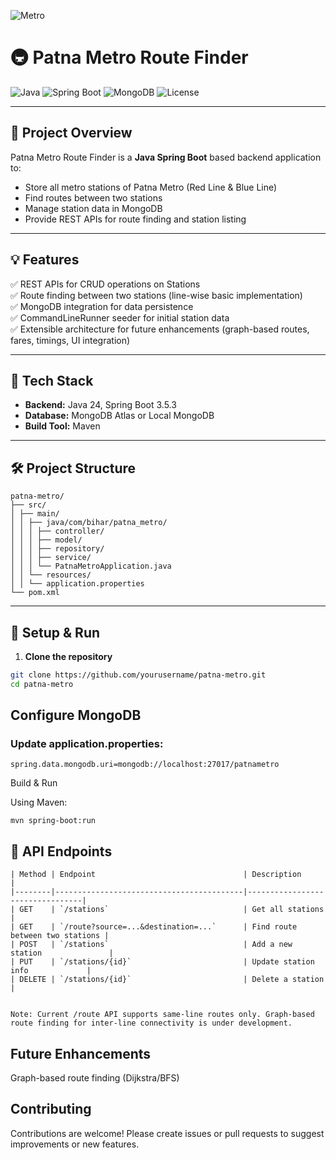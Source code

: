 
![Metro](https://github.com/user-attachments/assets/72f76d69-ebbe-4110-8da2-6ddc7ab9f854)
# 🚇 Patna Metro Route Finder
<!-- 
![Uploadin<?xml version="1.0"?>
<svg width="600" height="76.6" xmlns="http://www.w3.org/2000/svg" xmlns:svg="http://www.w3.org/2000/svg" enable-background="new 0 0 600 76.6" version="1.1" xml:space="preserve">
 <style type="text/css">.st0{fill:none;stroke:#E7E6DD;stroke-miterlimit:10;}
.st1{fill:none;stroke:#E7E6DD;stroke-width:0.93;stroke-miterlimit:10;}
.st2{fill:#D40000;}  /* Only changed this to red */
.st3{fill:#D40000;}  /* Only changed this to red */
.st4{fill:#FFFFFF;}
.st5{fill:#D40000;}  /* Only changed this to red */
.st6{fill:none;stroke:#CFD64D;stroke-width:1.8074;stroke-miterlimit:10;}
.st7{fill:none;stroke:#092E8C;stroke-width:0.794;stroke-miterlimit:10;}
.st8{fill:#E7E6DD;}

#english{ 
  opacity:0;
  -webkit-animation:linear infinite;
  -webkit-animation-name: hideEnglish;
  -webkit-animation-duration: 15s;
  -webkit-animation-delay: 15s;
}
#hindi{ 
  opacity:0;
  -webkit-animation:linear infinite;
  -webkit-animation-name: hideHindi;
  -webkit-animation-duration: 15s;
}
#english-first{ 
  opacity:0;
  -webkit-animation:linear;
  -webkit-animation-name: hideEnglish1;
  -webkit-animation-duration: 15s;
  -webkit-animation-iteration-count: 1;
}
#train_1_{
  transform: translateX(-100%);
  -webkit-animation:linear infinite;
  -webkit-animation-name: run;
  -webkit-animation-duration: 15s;
}     
@keyframes run {
  0% { transform: translateX(-100%); }
  30% { transform: translateX(100%); }
  55% { transform: translateX(100%); }
  85% { transform: translateX(-100%);}
  100% { transform: translateX(-100%); }
}
@keyframes hideHindi {
  0% { opacity: 0;}
  15% { opacity: 0; }
  16% { opacity: 1; }
  70% { opacity: 1;}
  71% { opacity: 0; }
  100% { opacity: 0; }
}
@keyframes hideEnglish1 {
  0% { opacity: 0;}
  14.7% { opacity: 0; }
  15.1% { opacity: 0; }
  70% { opacity: 0;}
  71% { opacity: 1; }
  100% { opacity: 1; }
}
@keyframes hideEnglish {
  0% { opacity: 1;}
  14.7% { opacity: 1; }
  15.1% { opacity: 0; }
  70% { opacity: 0;}
  71% { opacity: 1; }
  100% { opacity: 1; }
}</style>
 <g class="layer">
  <title>Layer 1</title>
  <g id="bridge">
   <g id="bridge_1_">
    <line class="st0" id="svg_1" x1="0" x2="600" y1="26.6" y2="26.6"/>
    <line class="st1" id="svg_2" x1="16" x2="584" y1="39.1" y2="39.1"/>
    <line class="st1" id="svg_3" x1="35.5" x2="35.5" y1="38.6" y2="76.6"/>
    <line class="st1" id="svg_4" x1="49.5" x2="49.5" y1="38.6" y2="76.6"/>
    <line class="st1" id="svg_5" x1="138.1" x2="138.1" y1="38.6" y2="76.6"/>
    <line class="st1" id="svg_6" x1="152.1" x2="152.1" y1="38.6" y2="76.6"/>
    <line class="st1" id="svg_7" x1="240.7" x2="240.7" y1="38.6" y2="76.6"/>
    <line class="st1" id="svg_8" x1="254.7" x2="254.7" y1="38.6" y2="76.6"/>
    <line class="st1" id="svg_9" x1="343.3" x2="343.3" y1="38.6" y2="76.6"/>
    <line class="st1" id="svg_10" x1="357.3" x2="357.3" y1="38.6" y2="76.6"/>
    <line class="st1" id="svg_11" x1="445.9" x2="445.9" y1="38.6" y2="76.6"/>
    <line class="st1" id="svg_12" x1="459.9" x2="459.9" y1="38.6" y2="76.6"/>
    <line class="st1" id="svg_13" x1="548.5" x2="548.5" y1="38.6" y2="76.6"/>
    <line class="st1" id="svg_14" x1="562.5" x2="562.5" y1="38.6" y2="76.6"/>
   </g>
  </g>
  <g id="english">
   <!-- English text (shown when going left) -->
   <!--
   <text fill="#D40000" font-family="Arial" font-size="14" id="english-text" text-anchor="middle" x="300" y="20">Patna Metro</text>
  </g>
  <g id="hindi">
   <!-- Hindi text (shown when going right) -->
   <!--
   <text fill="#D40000" font-family="Arial" font-size="14" id="hindi-text" text-anchor="middle" x="300" y="20">पटना मेट्रो</text>
  </g>
  <g id="train_1_">
   <path class="st3" d="m175.1,26.4l-82.3,0c0.1,-12.3 10.2,-22.2 22.6,-22.1l0,0l59.8,0" id="svg_122"/>
   <path class="st4" d="m128.3,8.6" id="svg_123"/>
   <rect class="st5" height="22.1" id="svg_124" width="1.4" x="175.1" y="4.3"/>
   <rect class="st5" height="22.1" id="svg_125" width="1.4" x="258" y="4.3"/>
   <rect class="st5" height="22.1" id="svg_126" width="1.4" x="340.8" y="4.3"/>
   <rect class="st5" height="22.1" id="svg_127" width="1.4" x="423.5" y="4.3"/>
   <g id="svg_128">
    <line class="st6" id="svg_129" x1="112.2" x2="120.4" y1="25.6" y2="25.6"/>
    <line class="st6" id="svg_130" x1="136.3" x2="163.8" y1="25.6" y2="25.6"/>
    <rect class="st4" height="4.5" id="svg_131" width="27.6" x="136.2" y="18.9"/>
    <path class="st5" d="m133.4,26.4l-10.2,0l0,-15.2c-0.1,-1.3 0.8,-2.4 2.1,-2.6l6.2,0c1.3,0.1 2.2,1.3 2.1,2.6l0,0l-0.2,15.2z" id="svg_132"/>
    <line class="st7" id="svg_133" x1="128.3" x2="128.3" y1="8.8" y2="26.4"/>
    <path class="st5" d="m141.9,9.8l15.9,0c2.1,0 3.8,1.7 3.8,3.8l0,0.3c0,2.1 -1.7,3.8 -3.8,3.8l-15.9,0c-2.1,0 -3.8,-1.7 -3.8,-3.8l0,-0.3c0,-2.1 1.7,-3.8 3.8,-3.8z" id="svg_134"/>
    <line class="st6" id="svg_135" x1="114" x2="174.9" y1="5.2" y2="5.2"/>
    <path class="st5" d="m104.2,15.6c2.1,0 3.8,-1.7 3.8,-3.8l0,0l0,-0.3c0,-2.1 -1.7,-3.8 -3.8,-3.8l0,0l-0.6,0c-3.1,2 -5.9,4.7 -7.6,7.9l8.2,0z" id="svg_136"/>
   </g>
   <path class="st8" d="m130.5,0l16.7,0c2.4,0 4.3,1.9 4.3,4.3l0,0l-25.3,0c0,-2.3 1.9,-4.3 4.3,-4.3z" id="svg_137"/>
   <path class="st8" d="m450.3,0l16.7,0c2.4,0 4.3,1.9 4.3,4.3l0,0l-25.3,0c0,-2.3 1.9,-4.3 4.3,-4.3z" id="svg_138"/>
   <rect class="st3" height="22.1" id="svg_139" width="81.5" x="176.5" y="4.3"/>
   <g id="svg_140">
    <line class="st6" id="svg_141" x1="179.7" x2="207.3" y1="25.6" y2="25.6"/>
    <line class="st6" id="svg_142" x1="223.1" x2="250.7" y1="25.6" y2="25.6"/>
    <path class="st5" d="m220.4,26.4l-10.2,0l0,-15.2c-0.1,-1.3 0.8,-2.4 2.1,-2.6l6.2,0c1.3,0.1 2.2,1.3 2.1,2.6l0,0l-0.2,15.2z" id="svg_143"/>
    <line class="st7" id="svg_144" x1="215.2" x2="215.2" y1="8.8" y2="26.4"/>
    <path class="st5" d="m185.6,9.8l15.9,0c2.1,0 3.8,1.7 3.8,3.8l0,0.3c0,2.1 -1.7,3.8 -3.8,3.8l-15.9,0c-2.1,0 -3.8,-1.7 -3.8,-3.8l0,-0.3c0.1,-2.1 1.7,-3.8 3.8,-3.8z" id="svg_145"/>
    <path class="st5" d="m228.9,9.8l15.9,0c2.1,0 3.8,1.7 3.8,3.8l0,0.3c0,2.1 -1.7,3.8 -3.8,3.8l-15.9,0c-2.1,0 -3.8,-1.7 -3.8,-3.8l0,-0.3c0,-2.1 1.7,-3.8 3.8,-3.8z" id="svg_146"/>
    <line class="st6" id="svg_147" x1="176.5" x2="257.9" y1="5.2" y2="5.2"/>
    <rect class="st4" height="4.5" id="svg_148" width="27.6" x="179.7" y="18.8"/>
    <rect class="st4" height="4.5" id="svg_149" width="27.6" x="223.1" y="18.8"/>
    <path class="st8" d="m207.9,0l16.7,0c2.4,0 4.3,1.9 4.3,4.3l-25.3,0c-0.1,-2.4 1.9,-4.3 4.3,-4.3z" id="svg_150"/>
   </g>
   <rect class="st3" height="22.1" id="svg_151" width="81.5" x="259.3" y="4.3"/>
   <g id="svg_152">
    <line class="st6" id="svg_153" x1="262.5" x2="290.1" y1="25.6" y2="25.6"/>
    <line class="st6" id="svg_154" x1="306" x2="333.6" y1="25.6" y2="25.6"/>
    <path class="st5" d="m303.3,26.4l-10.3,0l0,-15.2c-0.1,-1.3 0.8,-2.4 2.1,-2.6l6.2,0c1.3,0.1 2.2,1.3 2.1,2.6l0,0l-0.1,15.2z" id="svg_155"/>
    <line class="st7" id="svg_156" x1="298" x2="298" y1="8.8" y2="26.4"/>
    <path class="st5" d="m268.5,9.8l15.9,0c2.1,0 3.8,1.7 3.8,3.8l0,0.3c0,2.1 -1.7,3.8 -3.8,3.8l-15.9,0c-2.1,0 -3.8,-1.7 -3.8,-3.8l0,-0.3c0,-2.1 1.7,-3.8 3.8,-3.8z" id="svg_157"/>
    <path class="st5" d="m311.7,9.8l15.9,0c2.1,0 3.8,1.7 3.8,3.8l0,0.3c0,2.1 -1.7,3.8 -3.8,3.8l-15.9,0c-2.1,0 -3.8,-1.7 -3.8,-3.8l0,-0.3c0.1,-2.1 1.7,-3.8 3.8,-3.8z" id="svg_158"/>
    <line class="st6" id="svg_159" x1="259.4" x2="340.8" y1="5.2" y2="5.2"/>
    <rect class="st4" height="4.5" id="svg_160" width="27.6" x="262.5" y="18.8"/>
    <rect class="st4" height="4.5" id="svg_161" width="27.6" x="306" y="18.8"/>
    <path class="st8" d="m290.7,0l16.7,0c2.4,0 4.3,1.9 4.3,4.3l-25.3,0c-0.1,-2.4 1.9,-4.3 4.3,-4.3z" id="svg_162"/>
   </g>
   <rect class="st3" height="22.1" id="svg_163" width="81.5" x="342" y="4.3"/>
   <g id="svg_164">
    <line class="st6" id="svg_165" x1="345.2" x2="372.8" y1="25.6" y2="25.6"/>
    <line class="st6" id="svg_166" x1="388.7" x2="416.3" y1="25.6" y2="25.6"/>
    <path class="st5" d="m386,26.4l-10.2,0l0,-15.2c-0.1,-1.3 0.8,-2.4 2.1,-2.6l6.2,0c1.3,0.1 2.2,1.3 2.1,2.6l0,0l-0.2,15.2z" id="svg_167"/>
    <line class="st7" id="svg_168" x1="380.7" x2="380.7" y1="8.8" y2="26.4"/>
    <path class="st5" d="m351.2,9.8l15.8,0c2.1,0 3.8,1.7 3.8,3.8l0,0.3c0,2.1 -1.7,3.8 -3.8,3.8l-15.9,0c-2.1,0 -3.8,-1.7 -3.8,-3.8l0,-0.3c0.1,-2.1 1.8,-3.8 3.9,-3.8z" id="svg_169"/>
    <path class="st5" d="m394.4,9.8l15.9,0c2.1,0 3.8,1.7 3.8,3.8l0,0.3c0,2.1 -1.7,3.8 -3.8,3.8l-15.9,0c-2.1,0 -3.8,-1.7 -3.8,-3.8l0,-0.3c0.1,-2.1 1.7,-3.8 3.8,-3.8z" id="svg_170"/>
    <line class="st6" id="svg_171" x1="342.1" x2="423.5" y1="5.2" y2="5.2"/>
    <rect class="st4" height="4.5" id="svg_172" width="27.6" x="345.2" y="18.8"/>
    <rect class="st4" height="4.5" id="svg_173" width="27.6" x="388.7" y="18.8"/>
    <path class="st8" d="m373.4,0l16.7,0c2.4,0 4.3,1.9 4.3,4.3l-25.3,0c-0.1,-2.4 1.9,-4.3 4.3,-4.3z" id="svg_174"/>
   </g>
   <path class="st3" d="m424.9,4.3l59.8,0l0,0c12.3,-0.1 22.5,9.8 22.6,22.1l-82.3,0" id="svg_175"/>
   <g id="svg_176">
    <line class="st6" id="svg_177" x1="479.6" x2="487.8" y1="25.6" y2="25.6"/>
    <line class="st6" id="svg_178" x1="436.2" x2="463.7" y1="25.6" y2="25.6"/>
    <rect class="st4" height="4.5" id="svg_179" width="27.6" x="436.3" y="18.9"/>
    <path class="st5" d="m466.5,11.2l0,0c-0.1,-1.4 0.8,-2.5 2.1,-2.6l6.2,0c1.3,0.2 2.2,1.4 2.1,2.6l0,15.3l-10.2,0l-0.2,-15.3z" id="svg_180"/>
    <line class="st7" id="svg_181" x1="471.7" x2="471.7" y1="26.4" y2="8.8"/>
    <path class="st5" d="m461.9,13.6l0,0.3c0,2.1 -1.7,3.8 -3.8,3.8l-15.9,0c-2.1,0 -3.8,-1.7 -3.8,-3.8l0,-0.3c0,-2.1 1.7,-3.8 3.8,-3.8l15.9,0c2.1,0 3.8,1.7 3.8,3.8z" id="svg_182"/>
    <line class="st6" id="svg_183" x1="425.1" x2="486" y1="5.2" y2="5.2"/>
    <path class="st5" d="m504.1,15.7c-1.8,-3.2 -4.5,-6 -7.6,-7.9l-0.6,0l0,0c-2.1,0 -3.8,1.7 -3.8,3.8l0,0.3l0,0c0,2.1 1.7,3.8 3.8,3.8l8.2,0z" id="svg_184"/>
   </g>
  </g>
 </g>
</svg>g Metro.svg…]()
-->

![Java](https://img.shields.io/badge/Java-17%2B-blue.svg)
![Spring Boot](https://img.shields.io/badge/Spring%20Boot-3.5.3-brightgreen.svg)
![MongoDB](https://img.shields.io/badge/MongoDB-%2324292e.svg?logo=mongodb&logoColor=white)
![License](https://img.shields.io/badge/License-MIT-green.svg)

---

## 📌 **Project Overview**

Patna Metro Route Finder is a **Java Spring Boot** based backend application to:

- Store all metro stations of Patna Metro (Red Line & Blue Line)
- Find routes between two stations
- Manage station data in MongoDB
- Provide REST APIs for route finding and station listing

---

## 💡 **Features**

✅ REST APIs for CRUD operations on Stations  
✅ Route finding between two stations (line-wise basic implementation)  
✅ MongoDB integration for data persistence  
✅ CommandLineRunner seeder for initial station data  
✅ Extensible architecture for future enhancements (graph-based routes, fares, timings, UI integration)

---

## 🚀 **Tech Stack**

- **Backend:** Java 24, Spring Boot 3.5.3
- **Database:** MongoDB Atlas or Local MongoDB
- **Build Tool:** Maven

---

## 🛠️ **Project Structure**
```
patna-metro/
├── src/
│ ├── main/
│ │ ├── java/com/bihar/patna_metro/
│ │ │ ├── controller/
│ │ │ ├── model/
│ │ │ ├── repository/
│ │ │ ├── service/
│ │ │ └── PatnaMetroApplication.java
│ │ └── resources/
│ │ └── application.properties
└── pom.xml
```

---

## 🔧 **Setup & Run**

1. **Clone the repository**

```bash
git clone https://github.com/yourusername/patna-metro.git
cd patna-metro
```

## **Configure MongoDB**

### Update application.properties:
```
spring.data.mongodb.uri=mongodb://localhost:27017/patnametro
```

Build & Run

Using Maven:
```
mvn spring-boot:run
```

## 📡 **API Endpoints**
```
| Method | Endpoint                                 | Description                     |
|--------|------------------------------------------|---------------------------------|
| GET    | `/stations`                              | Get all stations                |
| GET    | `/route?source=...&destination=...`      | Find route between two stations |
| POST   | `/stations`                              | Add a new station               |
| PUT    | `/stations/{id}`                         | Update station info             |
| DELETE | `/stations/{id}`                         | Delete a station                |


Note: Current /route API supports same-line routes only. Graph-based route finding for inter-line connectivity is under development.
```
## Future Enhancements
 Graph-based route finding (Dijkstra/BFS)


## Contributing
Contributions are welcome! Please create issues or pull requests to suggest improvements or new features.



